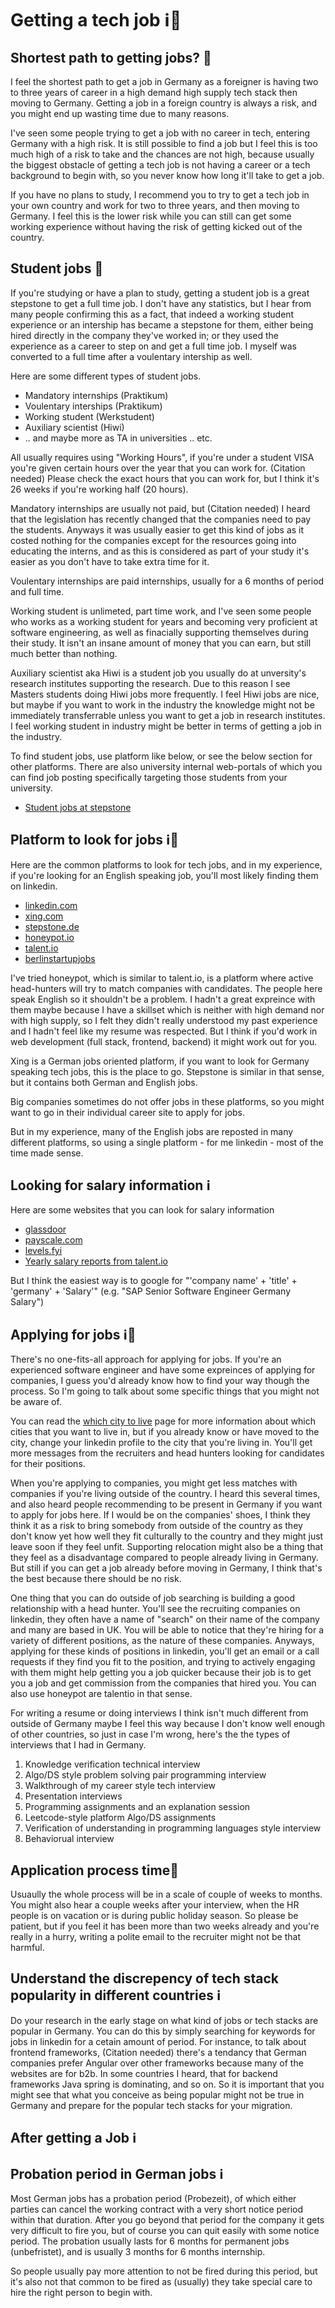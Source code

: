 # Getting a tech job ℹ️🤔

## Shortest path to getting jobs? 🤔

I feel the shortest path to get a job in Germany as a foreigner is having two to three years of career in a high demand high supply tech stack then moving to Germany. Getting a job in a foreign country is always a risk, and you might end up wasting time due to many reasons.

I've seen some people trying to get a job with no career in tech, entering Germany with a high risk. It is still possible to find a job but I feel this is too much high of a risk to take and the chances are not high, because usually the biggest obstacle of getting a tech job is not having a career or a tech background to begin with, so you never know how long it'll take to get a job. 

If you have no plans to study, I recommend you to try to get a tech job in your own country and work for two to three years, and then moving to Germany. I feel this is the lower risk while you can still can get some working experience without having the risk of getting kicked out of the country.

## Student jobs 🤔

If you're studying or have a plan to study, getting a student job is a great stepstone to get a full time job. I don't have any statistics, but I hear from many people confirming this as a fact, that indeed a working student experience or an intership has became a stepstone for them, either being hired directly in the company they've worked in; or they used the experience as a career to step on and get a full time job. I myself was converted to a full time after a voulentary intership as well.

Here are some different types of student jobs.

- Mandatory internships (Praktikum)
- Voulentary interships (Praktikum)
- Working student (Werkstudent)
- Auxiliary scientist (Hiwi)
- .. and maybe more as TA in universities .. etc.

All usually requires using "Working Hours", if you're under a student VISA you're given certain hours over the year that you can work for. (Citation needed) Please check the exact hours that you can work for, but I think it's 26 weeks if you're working half (20 hours).

Mandatory internships are usually not paid, but (Citation needed) I heard that the legislation has recently changed that the companies need to pay the students. Anyways it was usually easier to get this kind of jobs as it costed nothing for the companies except for the resources going into educating the interns, and as this is considered as part of your study it's easier as you don't have to take extra time for it.

Voulentary internships are paid internships, usually for a 6 months of period and full time. 

Working student is unlimeted, part time work, and I've seen some people who works as a working student for years and becoming very proficient at software engineering, as well as finacially supporting themselves during their study. It isn't an insane amount of money that you can earn, but still much better than nothing. 

Auxiliary scientist aka Hiwi is a student job you usually do at unversity's research institutes supporting the research. Due to this reason I see Masters students doing Hiwi jobs more frequently. I feel Hiwi jobs are nice, but maybe if you want to work in the industry the knowledge might not be immediately transferrable unless you want to get a job in research institutes. I feel working student in industry might be better in terms of getting a job in the industry. 

To find student jobs, use platform like below, or see the below section for other platforms. There are also university internal web-portals of which you can find job posting specifically targeting those students from your university.

- [Student jobs at stepstone](https://www.stepstone.de/jobs/student-in?gclid=Cj0KCQjwu-KiBhCsARIsAPztUF1anEHY9GP0HJ59_dQMb5kq0ClBM1Doo5-q2wbxY881wcj0tO7i3OIaAkc0EALw_wcB&ef_id=Cj0KCQjwu-KiBhCsARIsAPztUF1anEHY9GP0HJ59_dQMb5kq0ClBM1Doo5-q2wbxY881wcj0tO7i3OIaAkc0EALw_wcB:G:s&cid=SEA_GO_DE-DE-JD%2FFUNC1---D%7C%5BA%5D_c_no%20discipline--%7CDIS000--_dynamic_RL_DSA1&loc_interest=&loc_physical=1004234&s_kwcid=AL!523!3!564573399345!!!g!!)

## Platform to look for jobs ℹ️🤔

Here are the common platforms to look for tech jobs, and in my experience, if you're looking for an English speaking job, you'll most likely finding them on linkedin. 

- [linkedin.com](https://www.linkedin.com)
- [xing.com](https://www.xing.com)
- [stepstone.de](https://www.stepstone.de)
- [honeypot.io](https://www.honeypot.io)
- [talent.io](https://www.talent.io)
- [berlinstartupjobs](https://berlinstartupjobs.com/de/)

I've tried honeypot, which is similar to talent.io, is a platform where active head-hunters will try to match companies with candidates. The people here speak English so it shouldn't be a problem. I hadn't a great expreince with them maybe because I have a skillset which is neither with high demand nor with high supply, so I felt they didn't really understood my past experience and I hadn't feel like my resume was respected. But I think if you'd work in web development (full stack, frontend, backend) it might work out for you.

Xing is a German jobs oriented platform, if you want to look for Germany speaking tech jobs, this is the place to go. Stepstone is similar in that sense, but it contains both German and English jobs. 

Big companies sometimes do not offer jobs in these platforms, so you might want to go in their individual career site to apply for jobs.

But in my experience, many of the English jobs are reposted in many different platforms, so using a single platform - for me linkedin - most of the time made sense.

## Looking for salary information ℹ️

Here are some websites that you can look for salary information

- [glassdoor](https://www.glassdoor.com)
- [payscale.com](https://www.payscale.com/en-eu/)
- [levels.fyi](https://levels.fyi)
- [Yearly salary reports from talent.io](https://join.talent.io/tech-salary-report-en)

But I think the easiest way is to google for "'company name' + 'title' + 'germany' + 'Salary'" (e.g. "SAP Senior Software Engineer Germany Salary")

## Applying for jobs ℹ️🤔

There's no one-fits-all approach for applying for jobs. If you're an experienced software engineer and have some expreinces of applying for companies, I guess you'd already know how to find your way though the process. So I'm going to talk about some specific things that you might not be aware of.

You can read the [which city to live](Which_City_To_Live.md) page for more information about which cities that you want to live in, but if you already know or have moved to the city, change your linkedin profile to the city that you're living in. You'll get more messages from the recruiters and head hunters looking for candidates for their positions.

When you're applying to companies, you might get less matches with companies if you're living outside of the country. I heard this several times, and also heard people recommending to be present in Germany if you want to apply for jobs here. If I would be on the companies' shoes, I think they think it as a risk to bring somebody from outside of the country as they don't know yet how well they fit culturally to the country and they might just leave soon if they feel unfit. Supporting relocation might also be a thing that they feel as a disadvantage compared to people already living in Germany. But still if you can get a job already before moving in Germany, I think that's the best because there should be no risk.

One thing that you can do outside of job searching is building a good relationship with a head hunter. You'll see the recruiting companies on linkedin, they often have a name of "search" on their name of the company and many are based in UK. You will be able to notice that they're hiring for a variety of different positions, as the nature of these companies. Anyways, applying for these kinds of positions in linkedin, you'll get an email or a call requests if they find you fit to the position, and trying to actively engaging with them might help getting you a job quicker because their job is to get you a job and get commission from the companies that hired you. You can also use honeypot are talentio in that sense.

For writing a resume or doing interviews I think isn't much different from outside of Germany maybe I feel this way because I don't know well enough of other countries, so just in case I'm wrong, here's the the types of interviews that I had in Germany.

1. Knowledge verification technical interview
1. Algo/DS style problem solving pair programming interview
1. Walkthrough of my career style tech interview
1. Presentation interviews
1. Programming assignments and an explanation session
1. Leetcode-style platform Algo/DS assignments
1. Verification of understanding in programming languages style interview
1. Behaviorual interview

## Application process time🤔

Usuaully the whole process will be in a scale of couple of weeks to months. You might also hear a couple weeks after your interview, when the HR people is on vacation or is during public holiday season. So please be patient, but if you feel it has been more than two weeks already and you're really in a hurry, writing a polite email to the recruiter might not be that harmful.

## Understand the discrepency of tech stack popularity in different countries ℹ️

Do your research in the early stage on what kind of jobs or tech stacks are popular in Germany. You can do this by simply searching for keywords for jobs in linkedin for a cetain amount of period. For instance, to talk about frontend frameworks, (Citation needed) there's a tendancy that German companies prefer Angular over other frameworks because many of the websites are for b2b. In some countries I heard, that for backend frameworks Java spring is dominating, and so on. So it is important that you might see that what you conceive as being popular might not be true in Germany and prepare for the popular tech stacks for your migration.

## After getting a Job ℹ️

## Probation period in German jobs ℹ️

Most German jobs has a probation period (Probezeit), of which either parties can cancel the working contract with a very short notice period within that duration. After you go beyond that period for the company it gets very difficult to fire you, but of course you can quit easily with some notice period. The probation usually lasts for 6 months for permanent jobs (unbefristet), and is usually 3 months for 6 months internship.

So people usually pay more attention to not be fired during this period, but it's also not that common to be fired as (usually) they take special care to hire the right person to begin with. 
